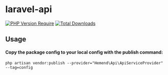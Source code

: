 # laravel-api
[![PHP Version Require](http://poser.pugx.org/hemend/laravel-api/require/php)](https://packagist.org/packages/hemend/laravel-api)
[![Total Downloads](https://poser.pugx.org/hemend/laravel-api/d/total.png)](https://packagist.org/packages/hemend/laravel-api)

## Usage

#### Copy the package config to your local config with the publish command:

```shell
php artisan vendor:publish --provider="Hemend\Api\ApiServiceProvider" --tag=config
```
